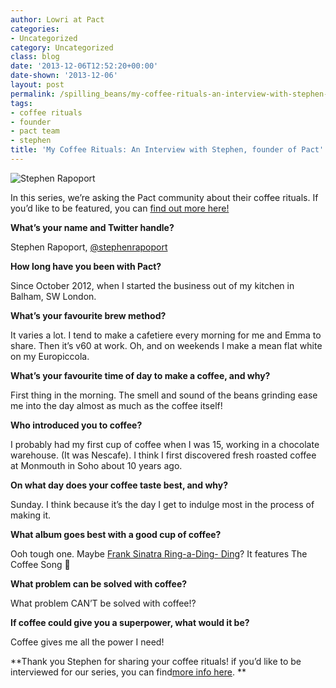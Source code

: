 ```yaml
---
author: Lowri at Pact
categories:
- Uncategorized
category: Uncategorized
class: blog
date: '2013-12-06T12:52:20+00:00'
date-shown: '2013-12-06'
layout: post
permalink: /spilling_beans/my-coffee-rituals-an-interview-with-stephen-founder-of-pact
tags:
- coffee rituals
- founder
- pact team
- stephen
title: 'My Coffee Rituals: An Interview with Stephen, founder of Pact'
---
```


![Stephen
Rapoport](http://pactcoffee.files.wordpress.com/2013/12/aa0b7d139b568b680a177c736782bf62.jpeg)

In this series, we’re asking the Pact community about their coffee rituals. If
you’d like to be featured, you can [find out more
here!](https://pact.typeform.com/to/kTXvYp)

**What’s your name and Twitter handle?**

Stephen Rapoport, [@stephenrapoport](http://www.twitter.com/stephenrapoport)

**How long have you been with Pact?**

Since October 2012, when I started the business out of my kitchen in Balham,
SW London.

**What’s your favourite brew method?**

It varies a lot. I tend to make a cafetiere every morning for me and Emma to
share. Then it’s v60 at work. Oh, and on weekends I make a mean flat white on
my Europiccola.

**What’s your favourite time of day to make a coffee, and why?**

First thing in the morning. The smell and sound of the beans grinding ease me
into the day almost as much as the coffee itself!

**Who introduced you to coffee?**

I probably had my first cup of coffee when I was 15, working in a chocolate
warehouse. (It was Nescafe). I think I first discovered fresh roasted coffee
at Monmouth in Soho about 10 years ago.

**On what day does your coffee taste best, and why?**

Sunday. I think because it’s the day I get to indulge most in the process of
making it.

**What album goes best with a good cup of coffee?**

Ooh tough one. Maybe [Frank Sinatra Ring-a-Ding-
Ding](https://play.spotify.com/album/5OEf5Cpd68iTlv8MraQGID)? It features The
Coffee Song 🙂

**What problem can be solved with coffee?**

What problem CAN’T be solved with coffee!?

**If coffee could give you a superpower, what would it be?**

Coffee gives me all the power I need!

**Thank you Stephen for sharing your coffee rituals! if you’d like to be
interviewed for our series, you can find[more info
here](https://pact.typeform.com/to/kTXvYp). **
